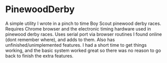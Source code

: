 # PinewoodDerby
A simple utility I wrote in a pinch to time Boy Scout pinewood derby races.
Requires Chrome browser and the electronic timing hardware used in pinewood derby races.
Uses serial port via browser routines I found online (dont remember where), and adds to them.
Also has unfinished/unimplemented features. I had a short time to get things working, and the basic system worked great so there was no reason to go back to finish the extra features.
